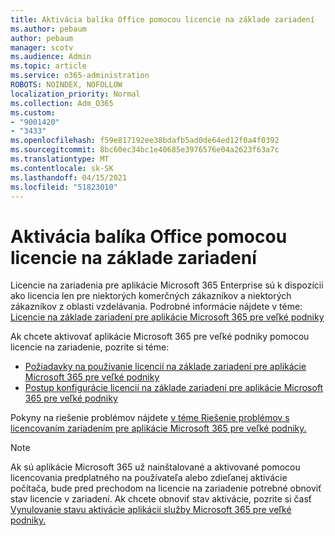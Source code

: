 ```yaml
---
title: Aktivácia balíka Office pomocou licencie na základe zariadení
ms.author: pebaum
author: pebaum
manager: scotv
ms.audience: Admin
ms.topic: article
ms.service: o365-administration
ROBOTS: NOINDEX, NOFOLLOW
localization_priority: Normal
ms.collection: Adm_O365
ms.custom:
- "9001420"
- "3433"
ms.openlocfilehash: f59e817192ee38bdafb5ad0de64ed12f0a4f0392
ms.sourcegitcommit: 8bc60ec34bc1e40685e3976576e04a2623f63a7c
ms.translationtype: MT
ms.contentlocale: sk-SK
ms.lasthandoff: 04/15/2021
ms.locfileid: "51823010"
---
```

# <a name="activating-office-using-device-based-licensing"></a>Aktivácia balíka Office pomocou licencie na základe zariadení

Licencie na zariadenia pre aplikácie Microsoft 365 Enterprise sú k dispozícii ako licencia len pre niektorých komerčných zákazníkov a niektorých zákazníkov z oblasti vzdelávania. Podrobné informácie nájdete v téme: [Licencie na základe zariadení pre aplikácie Microsoft 365 pre veľké podniky](https://docs.microsoft.com/deployoffice/device-based-licensing)

Ak chcete aktivovať aplikácie Microsoft 365 pre veľké podniky pomocou licencie na zariadenie, pozrite si téme:

- [Požiadavky na používanie licencií na základe zariadení pre aplikácie Microsoft 365 pre veľké podniky](https://docs.microsoft.com/deployoffice/device-based-licensing#requirements-for-using-device-based-licensing-for-microsoft-365-apps-for-enterprise)
- [Postup konfigurácie licencií na základe zariadení pre aplikácie Microsoft 365 pre veľké podniky](https://docs.microsoft.com/deployoffice/device-based-licensing#steps-to-configure-device-based-licensing-for-microsoft-365-apps-for-enterprise)

Pokyny na riešenie problémov nájdete [v téme Riešenie problémov s licencovaním zariadením pre aplikácie Microsoft 365 pre veľké podniky.](https://docs.microsoft.com/deployoffice/device-based-licensing#troubleshoot-device-based-licensing-for-microsoft-365-apps-for-enterprise)

> [!NOTE]
> Ak sú aplikácie Microsoft 365 už nainštalované a aktivované pomocou licencovania predplatného na používateľa alebo zdieľanej aktivácie počítača, bude pred prechodom na licencie na zariadenie potrebné obnoviť stav licencie v zariadení. Ak chcete obnoviť stav aktivácie, pozrite si časť [Vynulovanie stavu aktivácie aplikácií služby Microsoft 365 pre veľké podniky.](https://docs.microsoft.com/office/troubleshoot/activation/reset-office-365-proplus-activation-state)
